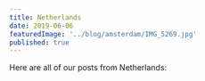 ```yaml
---
title: Netherlands
date: 2019-06-06
featuredImage: '../blog/amsterdam/IMG_5269.jpg'
published: true
---
```


Here are all of our posts from Netherlands: